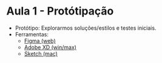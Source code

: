 # Aula 1 - Protótipação

  * Protótipo: Explorarmos soluções/estilos e testes iniciais.
  * Ferramentas: 
    * [Figma (web)](https://www.figma.com/)
    * [Adobe XD (win/max)](https://www.adobe.com/br/products/xd.html)
    * [Sketch (mac)](https://www.sketch.com/)